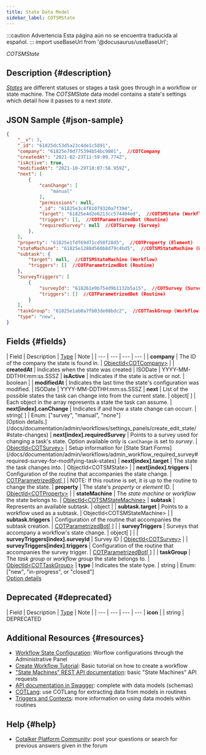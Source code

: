 ```yaml
---
title: State Data Model
sidebar_label: COTSMState
---
```


:::caution Advertencia
Esta página aún no se encuentra traducida al español.
:::
import useBaseUrl from '@docusaurus/useBaseUrl'; 

<span className="hero__subtitle"><em>COTSMState</em></span>
<br/>

## Description {#description}
[_States_](/docs/documentation/admin/workflows/settings_panels/create_edit_state) are different statuses or stages a task goes through in a workflow or state machine. The _COTSMState_ data model contains a state's settings which detail how it passes to a next _state_.


## JSON Sample {#json-sample}
```json
{
    "__v": 3,
    "_id": "61825dc53d5a23c4de1c5891",
    "company": "61825e70d775394b54bc9801",  //COTCompany
    "createdAt": "2021-02-23T11:59:09.774Z",
    "isActive": true,
    "modifiedAt": "2021-10-29T18:07:56.959Z",
    "next": [
        {
            "canChange": [
                "manual"
            ],
            "permissions": null,
            "_id": "61825e3c4f81079320a7f394",
            "target": "61825e4d2e6213cc574404ed",  //COTSMState (Workflow)
            "triggers": [],  //COTParametrizedBot (Routine)
            "requiredSurvey": null  //COTSurvey (Survey)
        },
    ],
    "property": "61825e1fdf69d71cd50f28d5",  //COTProperty (Element)
    "stateMachine": "61825e1288d560b8d79c4bd5",  //COTSMStateMachine (Workflow)
    "subtask": {
        "target": null,  //COTSMStateMachine (Workflow)
        "triggers": []  //COTParametrizedBot (Routine)
    },
    "surveyTriggers": [
        {
            "surveyId": "618261e9b754d9b1132b5a15",  //COTSurvey (Survey)
            "triggers": []  //COTParametrizedBot (Routine)
        }
    ],
    "taskGroup": "61825e1ab0a7fb03de08bdc2",  //COTTaskGroup (Workflow Group)
    "type": "new",
}
```

## Fields {#fields}

| Field | Description | [Type](/docs/documentation/models/overview_model#data-types) | Note |
| --- | --- | --- | --- |
| **company** | The ID of the company the state is found in. | [ObjectId<COTCompany\>](/docs/documentation/models/model_company) |
| **createdAt** | Indicates when the state was created | ISODate | YYYY-MM-DDTHH:mm:ss.SSSZ
| **isActive** | Indicates if the state is active or not. | boolean |
| **modifiedAt** | Indicates the last time the state's configuration was modified. | ISODate | YYYY-MM-DDTHH:mm:ss.SSSZ
| **next** | List of the possible states the task can change into from the current state. | object[ ] | Each object in the array represents a state the task can assume.
| **next[index].canChange** | Indicates if and how a state change can occurr. | string[ ] | Enum: ["survey", "manual", "none"]<br/>[Option details.] (/docs/documentation/admin/workflows/settings_panels/create_edit_state/#state-changes)
| **next[index].requiredSurvey** | Points to a survey used for changing a task's state. Option available only is `canChange` is set to _survey_. | [ObjectId<COTSurvey\>](/docs/documentation/models/surveys/model_surveys) | Setup information for [State Start Forms] (/docs/documentation/admin/workflows/admin_workflow_required_survey#required-survey-for-modifying-task-states)
| **next[index].target** | The state the task changes into. | ObjectId<COTSMState\> |
| **next[index].triggers** | Configuration of the routine that accompanies the state change. | [COTParametrizedBot[ ]](/docs/documentation/models/automations/model_parametrizedbot) | NOTE: If this routine is set, it is up to the routine to change the state.
| **property** | The state's _property_ or _element_ ID. | [ObjectId<COTProperty\>](/docs/documentation/models/databases/model_properties) |
| **stateMachine** | The _state machine_ or _workflow_ the state belongs to. | [ObjectId<COTSMStateMachine\>](/docs/documentation/models/tasks/model_statemachine)
| **subtask** | Represents an available subtask. | object | 
| **subtask.target** | Points to a workflow used as a subtask. | ObjectId<COTSMStateMachine\> | 
| **subtask.triggers** | Configuration of the routine that accompanies the subtask creation. | [COTParametrizedBot[ ]](/docs/documentation/models/automations/model_parametrizedbot) |
| **surveyTriggers** | Surveys that accompany a workflow's state change. | object[ ] |
| **surveyTriggers[index].surveyId** | Survey ID | [ObjectId<COTSurvey\>](/docs/documentation/models/surveys/model_surveys) |
| **surveyTriggers[index].triggers** | Configuration of the routine that accompanies the survey trigger. | [COTParametrizedBot[ ]](/docs/documentation/models/automations/model_parametrizedbot) |
| **taskGroup** | The _task group_ or _workflow group_ the state belongs to. | [ObjectId<COTTaskGroup\>](/docs/documentation/models/tasks/model_taskgroup)
| **type** | Indicates the state type. | string | Enum: ["new", "in-progress", or "closed"]<br/>[Option details](/docs/documentation/admin/workflows/settings_panels/create_edit_state#create-state-general-information)


## Deprecated {#deprecated}

| Field | Description | [Type](/docs/documentation/models/overview_model#data-types) | Note |
| --- | --- | --- | --- |
**icon** | | string | DEPRECATED

## Additional Resources {#resources}

- [Workflow State Configuration](/docs/documentation/admin/workflows/settings_panels/create_edit_state): Worflow configurations through the Administrative Panel
- [Create Workflow Tutorial](/docs/tutorials/basic/create_state_machines): Basic tutorial on how to create a workflow
- ["State Machines" REST API documentation](/docs/documentation/api/tasks/statemachines): basic "State Machines" API requests
- [API documentation in Swagger](https://www.cotalker.com/swagger/core/?key=woubtjf4olr0t4zgutuwn6scbcm6hd3qh1cgl5obmohpbm3mfublnwcvv67lodgjvd3h86s9ppshtvmf95gepsqh6nizq9liu7f): complete with data models (schemas)
- [COTLang](/docs/documentation/automation/cotlang/admin_cotlang): use COTLang for extracting data from models in routines
- [Triggers and Contexts](/docs/documentation/automation/cotlang/triggers_and_contexts): more information on using data models within routines

## Help {#help}

- [Cotalker Platform Community](https://github.com/Cotalker/documentation/discussions): post your questions or search for previous answers given in the forum
